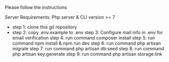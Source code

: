 Please follow the instructions

Server Requirements: Php server & CLI version >= 7

- step 1: clone this git repository
- step 2: copy .env.example to .env
step 3: Configure mail info in .env for email verification
step 4: run command composer install
step 5: run command npm install & npm run dev
step 6: run command php artisan migrate
step 7: run command php artisan db:seed
step 8: run command php artisan key:generate
step 9: run command php artisan storage:link
